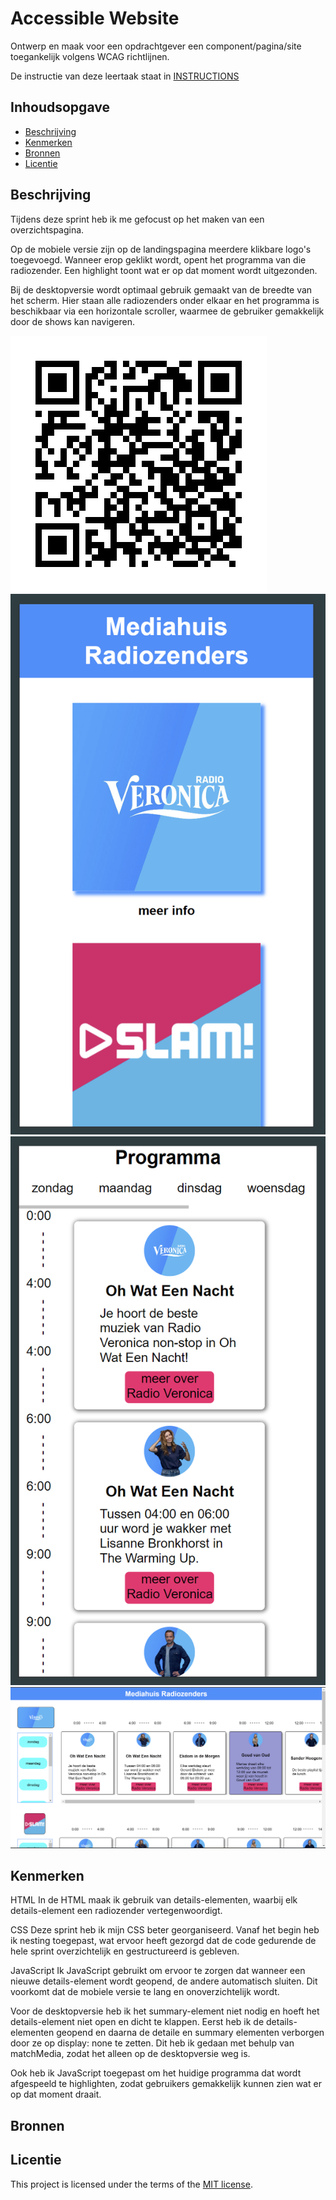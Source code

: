 # Accessible Website

Ontwerp en maak voor een opdrachtgever een component/pagina/site toegankelijk volgens WCAG richtlijnen.

De instructie van deze leertaak staat in [INSTRUCTIONS](https://github.com/fdnd-task/all-human-accessible-website/blob/main/docs/INSTRUCTIONS.md)

## Inhoudsopgave

  * [Beschrijving](#beschrijving)
  * [Kenmerken](#kenmerken)
  * [Bronnen](#bronnen)
  * [Licentie](#licentie)

## Beschrijving
<!-- In de Beschrijving staat hoe je project er uit ziet, hoe het werkt en wat je er mee kan. -->
<!-- Voeg een mooie poster visual toe 📸 -->
<!-- Voeg een link toe naar Github Pages 🌐-->
Tijdens deze sprint heb ik me gefocust op het maken van een overzichtspagina.

Op de mobiele versie zijn op de landingspagina meerdere klikbare logo's toegevoegd. Wanneer erop geklikt wordt, opent het programma van die radiozender. Een highlight toont wat er op dat moment wordt uitgezonden.

Bij de desktopversie wordt optimaal gebruik gemaakt van de breedte van het scherm. Hier staan alle radiozenders onder elkaar en het programma is beschikbaar via een horizontale scroller, waarmee de gebruiker gemakkelijk door de shows kan navigeren.

![website qr code](all_human_accessible_website_qr.png)
![mobile versie 1.0](image.png)
![mobile versie 2.0](image-1.png)
![desktop versie 1.0](image-2.png)

## Kenmerken
<!-- Bij Kenmerken staat welke technieken zijn gebruikt en hoe. Wat is de HTML structuur? Wat zijn de belangrijkste dingen in CSS? Wat is er met Javascript gedaan en hoe? Misschien heb je een framwork of library gebruikt? -->
HTML
In de HTML maak ik gebruik van details-elementen, waarbij elk details-element een radiozender vertegenwoordigt.

CSS
Deze sprint heb ik mijn CSS beter georganiseerd. Vanaf het begin heb ik nesting toegepast, wat ervoor heeft gezorgd dat de code gedurende de hele sprint overzichtelijk en gestructureerd is gebleven.

JavaScript
Ik JavaScript gebruikt om ervoor te zorgen dat wanneer een nieuwe details-element wordt geopend, de andere automatisch sluiten. Dit voorkomt dat de mobiele versie te lang en onoverzichtelijk wordt.

Voor de desktopversie heb ik het summary-element niet nodig en hoeft het details-element niet open en dicht te klappen. Eerst heb ik de details-elementen geopend en daarna de detaile en summary elementen verborgen door ze op display: none te zetten. Dit heb ik gedaan met behulp van matchMedia, zodat het alleen op de desktopversie weg is.

Ook heb ik JavaScript toegepast om het huidige programma dat wordt afgespeeld te highlighten, zodat gebruikers gemakkelijk kunnen zien wat er op dat moment draait.



## Bronnen

## Licentie
This project is licensed under the terms of the [MIT license](./LICENSE).
